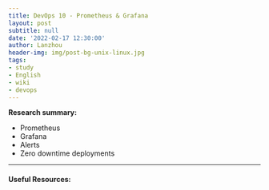 ```yaml
---
title: DevOps 10 - Prometheus & Grafana
layout: post
subtitle: null
date: '2022-02-17 12:30:00'
author: Lanzhou
header-img: img/post-bg-unix-linux.jpg
tags:
- study
- English
- wiki
- devops
---
```

**Research summary:**

- Prometheus
- Grafana
- Alerts
- Zero downtime deployments

---
#### Useful Resources:
